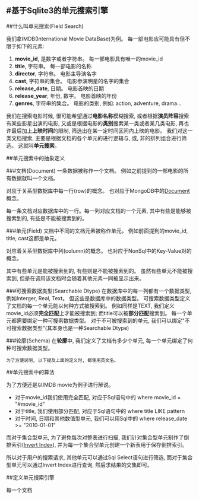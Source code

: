 #基于Sqlite3的单元搜索引擎
------

##什么叫单元搜索(Field Search)

我们拿IMDB(International Movie DataBase)为例。 每一部电影应可能具有但不限于如下的元素:

1. **movie_id**, 是数字或者字符串。 每一部电影具有唯一的movie_id
2. **title**, 字符串。 每一部电影的名称
3. **director**, 字符串。 电影主导演名字 
4. **cast**, 字符串的集合。 电影参演明星的名字的集合
5. **release_date**, 日期。 电影首映的日期
6. **release_year**, 年份, 数字。 电影首映的年份
7. **genres**, 字符串的集合。 电影的类别, 例如: action, adventure, drama...

我们在搜索电影时候, 很可能希望通过**电影名称**模糊搜索, 或者根据**演员阵容**搜索有某些影星出演的电影, 又或是根据电影的**类别**搜索某一类或者某几类电影, 再也许最后加上**上映时间**的限制, 筛选出在某一定时间区间内上映的电影。 我们对这一类文档搜索, 主要是根据文档的各个单元的进行逻辑与, 或, 非的排列组合进行筛选。 这就叫**单元搜索**。

##单元搜索中的抽象定义

###文档(Document)
一条数据被称作一个文档。 例如之前提到的一部电影的所有数据就叫一个文档。

对应于关系型数据库中每一行(row)的概念。 也对应于MongoDB中的[Document](http://www.w3cschool.cc/mongodb/mongodb-databases-documents-collections.html "MongoDB Document")概念。

每一条文档对应数据库中的一行。每一列对应文档的一个元素, 其中有些是能够被搜索到的, 有些是不能被搜索到的。

###单元(Field)
文档中不同的文档元素被称作单元。 例如前面提到的movie_id, title, cast这都是单元。

对应着关系型数据库中列(column)的概念。 也对应于NonSql中的Key-Value对的概念。

其中有些单元是能被搜索到的, 有些则是不能被搜索到的。 虽然有些单元不能被搜索到, 但是在调用该文档时会随着其他元素一同被显示出来。

###可搜索数据类型(Searchable Dtype)
在数据库中的每一列都有一个数据类型, 例如Interger, Real, Text。 但这些是数据库中的数据类型。 可搜索数据类型定义了文档的每一个单元能以何种方式被搜索到。 例如同样是TEXT, 我们定义movie_id必须**完全匹配**上才能被搜索到; 而title可以被**部分匹配**搜索到。 每一个单元都需要绑定一种可搜索数据类型。 对于不可被搜索到的单元, 我们可以绑定"不可搜索数据类型"(其本身也是一种Searchable Dtype)

###轮廓(Schema)
在**轮廓**中, 我们定义了文档有多少个单元, 每一个单元绑定了何种可搜索数据类型。

    为了方便说明, 以下提及上面的定义时, 都使用英文名。

##单元搜索中的算法

为了方便还是以IMDB movie为例子进行解说。 

- 对于movie_id我们使用完全匹配, 对应于Sql语句中的 where movie_id = "#movie_id"
- 对于title, 我们使用部分匹配, 对应于Sql语句中的 where title LIKE pattern
- 对于时间, 日期和其他数值型单元, 我们可以用Sql中的 where release_date >= "2010-01-01"

而对于集合型单元, 为了避免每次对整表进行扫描, 我们针对集合型单元制作了倒排索引([Invert Index](http://en.wikipedia.org/wiki/Inverted_index "Invert Index")), 并为每一个集合型单元创建一个新表用于保存倒排索引。

所以对于用户的搜索请求, 其他单元可以通过Sql Select语句进行筛选, 而对于集合型单元可以通过Invert Index进行查询, 然后求结果的交集即可。

##定义单元搜索引擎

每一个文档